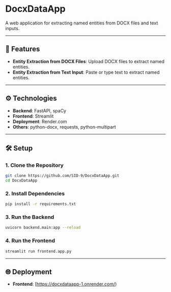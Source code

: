 # DocxDataApp

A web application for extracting named entities from DOCX files and text inputs.

---

## 🚀 Features

* **Entity Extraction from DOCX Files**: Upload DOCX files to extract named entities.
* **Entity Extraction from Text Input**: Paste or type text to extract named entities.

---


## ⚙️ Technologies

* **Backend**: FastAPI, spaCy
* **Frontend**: Streamlit
* **Deployment**: Render.com
* **Others**: python-docx, requests, python-multipart

---

## 🛠️ Setup

### 1. Clone the Repository

```bash
git clone https://github.com/SID-9/DocxDataApp.git
cd DocxDataApp
```

### 2. Install Dependencies

```bash
pip install -r requirements.txt
```

### 3. Run the Backend

```bash
uvicorn backend.main:app --reload
```

### 4. Run the Frontend

```bash
streamlit run frontend.app.py
```

---

## 🌐 Deployment
* **Frontend**: [https://docxdataapp-1.onrender.com/)

